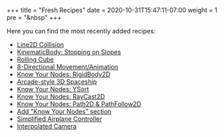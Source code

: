 +++
title = "Fresh Recipes"
date = 2020-10-31T15:47:11-07:00
weight = 1
pre = "<i class='fas fa-newspaper fa-fw'></i>&nbsp"
+++

Here you can find the most recently added recipes:

* [Line2D Collision](/godot_recipes/2d/line_collision/)
* [KinematicBody: Stopping on Slopes](/godot_recipes/physics/kinematicbody_slopes/)
* [Rolling Cube](/godot_recipes/3d/rolling_cube/)
* [8-Directional Movement/Animation](/godot_recipes/2d/8_direction/)
* [Know Your Nodes: RigidBody2D](/godot_recipes/kyn/rigidbody2d/)
* [Arcade-style 3D Spaceship](/godot_recipes/3d/spaceship)
* [Know Your Nodes: YSort](/godot_recipes/kyn/ysort/)
* [Know Your Nodes: RayCast2D](/godot_recipes/kyn/raycast2d/)
* [Know Your Nodes: Path2D & PathFollow2D](/godot_recipes/kyn/path2d/)
* [Add "Know Your Nodes" section](/godot_recipes/kyn/)
* [Simplified Airplane Controller](/godot_recipes/3d/simple_airplane/)
* [Interpolated Camera](/godot_recipes/3d/interpolated_camera/)